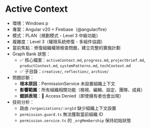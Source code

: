 # Active Context

- 環境：Windows p
- 專案：Angular v20 + Firebase（@angular/fire）
- 模式：PLAN（規劃模式 - Level 3 中級功能）
- 複雜度：Level 3（權限系統修復 - 多組件協調）
- 當前焦點：修復組織權限檢查問題，建立完整的實施計劃
- Graph Bank 狀態：
  - ✅ 核心檔案：`activeContext.md`, `progress.md`, `projectbrief.md`, `productContext.md`, `systemPatterns.md`, `techContext.md`
  - ✅ 子目錄：`creative/`, `reflection/`, `archive/`
- 問題診斷：
  - **根本原因**：PermissionService 未設置組織上下文
  - **影響範圍**：所有組織相關功能（檢視、編輯、設定、團隊、成員）
  - **錯誤表現**：🚫 Access Denied（即使擁有者也會出現）
- 技術分析：
  - 路由 `/organizations/:orgId` 缺少組織上下文設置
  - `permission.guard.ts` 無法獲取當前組織 ID
  - `permission.service.ts` 的 `_orgMembership` 保持初始狀態

